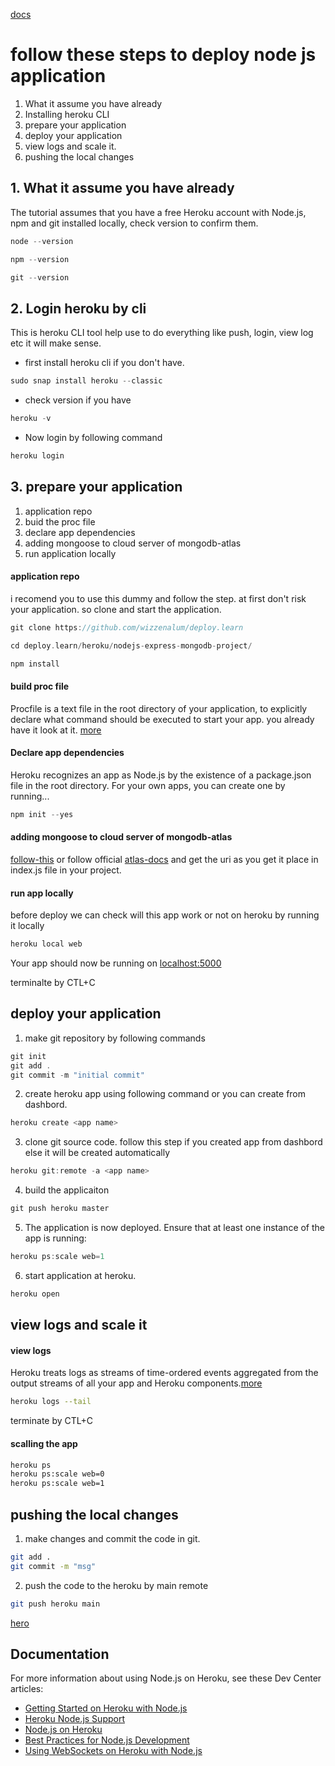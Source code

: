 [docs](https://devcenter.heroku.com/articles/getting-started-with-nodejs)

# follow these steps to deploy node js application

1. What it assume you have already
2. Installing heroku CLI
3. prepare your application
4. deploy your application
5. view logs and scale it.
6. pushing the local changes

## 1. What it assume you have already

The tutorial assumes that you have a free Heroku account with Node.js, npm and git installed locally, check version to confirm them.

```go
node --version
```

```go
npm --version
```

```go
git --version
```

## 2. Login heroku by cli

This is heroku CLI tool help use to do everything like push, login, view log etc it will make sense.

- first install heroku cli if you don't have.

```go
sudo snap install heroku --classic
```

- check version if you have

```go
heroku -v
```

- Now login by following command

```go
heroku login
```

## 3. prepare your application

1. application repo
2. buid the proc file
3. declare app dependencies
4. adding mongoose to cloud server of mongodb-atlas
5. run application locally

#### application repo

i recomend you to use this dummy and follow the step. at first don't risk your application. so clone and start the application.

```go
git clone https://github.com/wizzenalum/deploy.learn
```

```go
cd deploy.learn/heroku/nodejs-express-mongodb-project/
```

```go
npm install
```

#### build proc file

Procfile is a text file in the root directory of your application, to explicitly declare what command should be executed to start your app.
you already have it look at it.
[more](https://devcenter.heroku.com/articles/procfile)

#### Declare app dependencies

Heroku recognizes an app as Node.js by the existence of a package.json file in the root directory. For your own apps, you can create one by running...

```go
npm init --yes
```

#### adding mongoose to cloud server of mongodb-atlas

[follow-this]() or follow official [atlas-docs](https://docs.atlas.mongodb.com/getting-started/) and get the uri
as you get it place in index.js file in your project.

#### run app locally

before deploy we can check will this app work or not on heroku by running it locally

```go
heroku local web
```

Your app should now be running on [localhost:5000](http://localhost:5000/)

terminalte by CTL+C

## deploy your application

1. make git repository by following commands

```go
git init
git add .
git commit -m "initial commit"
```

2. create heroku app using following command or you can create from dashbord.

```go
heroku create <app name>
```

3. clone git source code. follow this step if you created app from dashbord else it will be created automatically

```go
heroku git:remote -a <app name>
```

4. build the applicaiton

```go
git push heroku master
```

5. The application is now deployed. Ensure that at least one instance of the app is running:

```go
heroku ps:scale web=1
```

6. start application at heroku.

```go
heroku open
```

## view logs and scale it

#### view logs

Heroku treats logs as streams of time-ordered events aggregated from the output streams of all your app and Heroku components.[more](https://devcenter.heroku.com/articles/logging)

```sh
heroku logs --tail
```

terminate by CTL+C

#### scalling the app

```sh
heroku ps
heroku ps:scale web=0
heroku ps:scale web=1
```

## pushing the local changes

1. make changes and commit the code in git.

```sh
git add .
git commit -m "msg"
```

2. push the code to the heroku by main remote

```sh
git push heroku main
```

[hero](https://devcenter.heroku.com/articles/getting-started-with-nodejs#define-config-vars)

## Documentation

For more information about using Node.js on Heroku, see these Dev Center articles:

- [Getting Started on Heroku with Node.js](https://devcenter.heroku.com/articles/getting-started-with-nodejs)
- [Heroku Node.js Support](https://devcenter.heroku.com/articles/nodejs-support)
- [Node.js on Heroku](https://devcenter.heroku.com/categories/nodejs)
- [Best Practices for Node.js Development](https://devcenter.heroku.com/articles/node-best-practices)
- [Using WebSockets on Heroku with Node.js](https://devcenter.heroku.com/articles/node-websockets)
